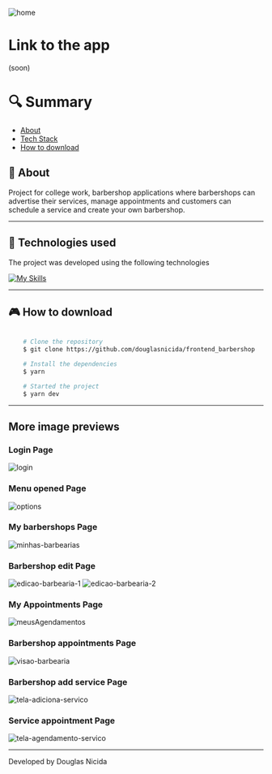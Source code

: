 ![home](https://github.com/user-attachments/assets/ecca8bcd-3043-4cff-8da4-9e26617d32b4)

# Link to the app

(soon)

# 🔍 Summary

- [About](#-sobre)
- [Tech Stack](#-tecnologias-utilizadas)
- [How to download](#-como-baixar-o-projeto)

## 📗 About

Project for college work, barbershop applications where barbershops can advertise their services, manage appointments and customers can schedule a service and create your own barbershop.

---

## 🚀 Technologies used

The project was developed using the following technologies

[![My Skills](https://skillicons.dev/icons?i=react,html,css,js,axios&perline=3)](https://skillicons.dev)

---

## 🎮 How to download

```bash

    # Clone the repository
    $ git clone https://github.com/douglasnicida/frontend_barbershop

    # Install the dependencies
    $ yarn

    # Started the project
    $ yarn dev
```

---

## More image previews

### Login Page
![login](https://github.com/user-attachments/assets/3db09559-c54f-4b9f-8909-4026a52ce0ce)
### Menu opened Page
![options](https://github.com/user-attachments/assets/51e76250-6982-48fc-9a9e-fccd41b9cb99)
### My barbershops Page
![minhas-barbearias](https://github.com/user-attachments/assets/5725cc1f-e6e3-4244-8550-fbc86629a81c)
### Barbershop edit Page
![edicao-barbearia-1](https://github.com/user-attachments/assets/cd676f40-a7cc-4728-990d-3d7a924a04e9)
![edicao-barbearia-2](https://github.com/user-attachments/assets/7e36c0d6-313d-426e-882a-68cc4c9aeddc)
### My Appointments Page
![meusAgendamentos](https://github.com/user-attachments/assets/44f8ff2f-7791-4b09-8e71-d30877e14bb0)
### Barbershop appointments Page
![visao-barbearia](https://github.com/user-attachments/assets/a9cea476-c264-4ba2-8ce5-b9c72b131f2e)
### Barbershop add service Page
![tela-adiciona-servico](https://github.com/user-attachments/assets/0fc61339-dad3-4946-beb6-b4cffcb2a6a0)
### Service appointment Page
![tela-agendamento-servico](https://github.com/user-attachments/assets/99654c26-be8b-4628-aae6-53f8efcd7428)

---

Developed by Douglas Nicida
